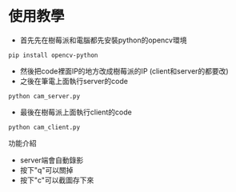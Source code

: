 # 使用教學
* 首先先在樹莓派和電腦都先安裝python的opencv環境
```
pip install opencv-python
```
* 然後把code裡面IP的地方改成樹莓派的IP (client和server的都要改)
* 之後在筆電上面執行server的code
```
python cam_server.py
```
* 最後在樹莓派上面執行client的code
```
python cam_client.py
```

功能介紹
* server端會自動錄影
* 按下"q"可以關掉
* 按下"c"可以截圖存下來
